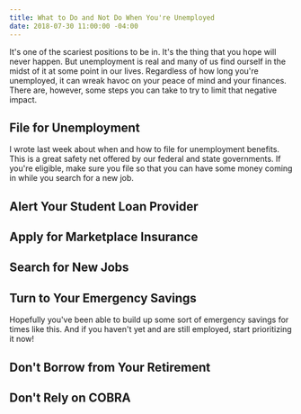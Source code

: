 ```yaml
---
title: What to Do and Not Do When You're Unemployed
date: 2018-07-30 11:00:00 -04:00
---
```


It's one of the scariest positions to be in. It's the thing that you hope will never happen. But unemployment is real and many of us find ourself in the midst of it at some point in our lives. Regardless of how long you're unemployed, it can wreak havoc on your peace of mind and your finances. There are, however, some steps you can take to try to limit that negative impact. 

## File for Unemployment

I wrote last week about when and how to file for unemployment benefits. This is a great safety net offered by our federal and state governments. If you're eligible, make sure you file so that you can have some money coming in while you search for a new job.

## Alert Your Student Loan Provider

## Apply for Marketplace Insurance

## Search for New Jobs

## Turn to Your Emergency Savings

Hopefully you've been able to build up some sort of emergency savings for times like this. And if you haven't yet and are still employed, start prioritizing it now!

## Don't Borrow from Your Retirement

## Don't Rely on COBRA